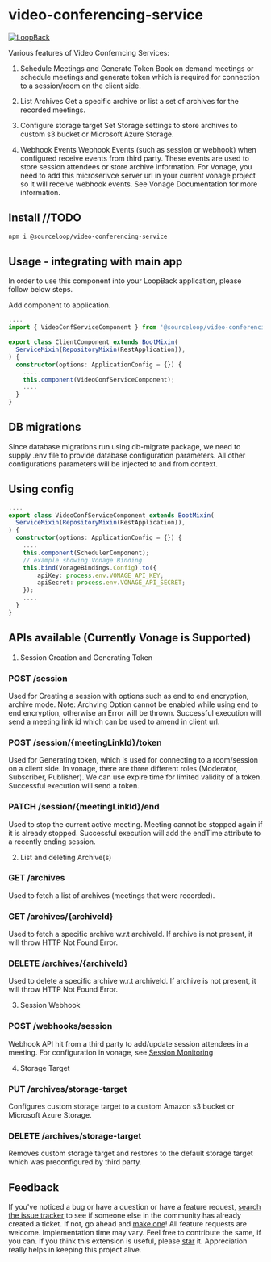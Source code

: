 # video-conferencing-service

[![LoopBack](https://github.com/strongloop/loopback-next/raw/master/docs/site/imgs/branding/Powered-by-LoopBack-Badge-(blue)-@2x.png)](http://loopback.io/)

Various features of Video Conferncing Services: 

1. Schedule Meetings and Generate Token
    Book on demand meetings or schedule meetings and generate token which is required for connection to a session/room on the client side.

2. List Archives 
    Get a specific archive or list a set of archives for the recorded meetings.

3. Configure storage target
    Set Storage settings to store archives to custom s3 bucket or Microsoft Azure Storage.

4. Webhook Events
    Webhook Events (such as session or webhook) when configured receive events from third party. These events are used to store session attendees or store archive information.
    For Vonage, you need to add this microserivce server url in your current vonage project 
    so it will receive webhook events. See Vonage Documentation for more information.

## Install //TODO

```sh
npm i @sourceloop/video-conferencing-service
```

## Usage - integrating with main app

In order to use this component into your LoopBack application, please follow below steps.

Add component to application.

```ts
....
import { VideoConfServiceComponent } from '@sourceloop/video-conferencing-service';

export class ClientComponent extends BootMixin(
  ServiceMixin(RepositoryMixin(RestApplication)),
) {
  constructor(options: ApplicationConfig = {}) {
    ....
    this.component(VideoConfServiceComponent);
    ....
  }
}
```

## DB migrations

Since database migrations run using db-migrate package, we need to supply .env file to provide database configuration parameters. All other configurations parameters will be injected to and from context.

## Using config

```ts
....
export class VideoConfServiceComponent extends BootMixin(
  ServiceMixin(RepositoryMixin(RestApplication)),
) {
  constructor(options: ApplicationConfig = {}) {
    ....
    this.component(SchedulerComponent);
    // example showing Vonage Binding
    this.bind(VonageBindings.Config).to({
        apiKey: process.env.VONAGE_API_KEY;
        apiSecret: process.env.VONAGE_API_SECRET;
    });
    ....
  }
}
```

## APIs available (Currently Vonage is Supported) 

1. Session Creation and Generating Token

### POST /session
Used for Creating a session with options such as end to end encryption, archive mode.
Note: Archving Option cannot be enabled while using end to end encryption, otherwise an Error will be thrown.
Successful execution will send a meeting link id which can be used to amend in client url.

### POST /session/{meetingLinkId}/token
Used for Generating token, which is used for connecting to a room/session on a client side.
In vonage, there are three different roles (Moderator, Subscriber, Publisher).
We can use expire time for limited validity of a token.
Successful execution will send a token.

### PATCH /session/{meetingLinkId}/end
Used to stop the current active meeting. Meeting cannot be stopped again if it is already stopped.
Successful execution will add the endTime attribute to a recently ending session.

2. List and deleting Archive(s) 

### GET /archives
Used to fetch a list of archives (meetings that were recorded).

### GET /archives/{archiveId}
Used to fetch a specific archive w.r.t archiveId.
If archive is not present, it will throw HTTP Not Found Error.

### DELETE /archives/{archiveId}
Used to delete a specific archive w.r.t archiveId.
If archive is not present, it will throw HTTP Not Found Error.

3. Session Webhook

### POST /webhooks/session
Webhook API hit from a third party to add/update session attendees in a meeting.
For configuration in vonage, see [Session Monitoring](https://tokbox.com/developer/guides/session-monitoring/)


4. Storage Target

### PUT /archives/storage-target
Configures custom storage target to a custom Amazon s3 bucket or Microsoft Azure Storage.

### DELETE /archives/storage-target
Removes custom storage target and restores to the default storage target which was preconfigured by third party.

## Feedback
If you've noticed a bug or have a question or have a feature request, [search the issue tracker](https://github.com/sourcefuse/loopback4-microservice-catalog/issues) to see if someone else in the community has already created a ticket.
If not, go ahead and [make one](https://github.com/sourcefuse/loopback4-microservice-catalog/issues/new/choose)!
All feature requests are welcome. Implementation time may vary. Feel free to contribute the same, if you can.
If you think this extension is useful, please [star](https://help.github.com/en/articles/about-stars) it. Appreciation really helps in keeping this project alive.
